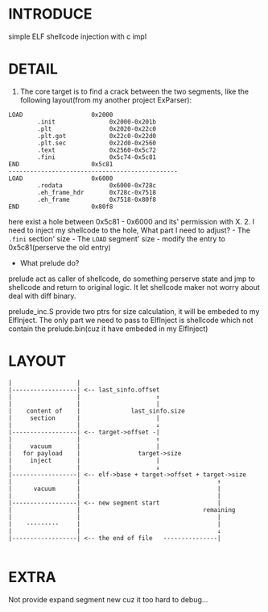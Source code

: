 # INTRODUCE 
simple ELF shellcode injection with c impl

# DETAIL
1. The core target is to find a crack between the two segments, like the following layout(from my another project ExParser):
```shell
LOAD                   0x2000
        .init               0x2000-0x201b
        .plt                0x2020-0x22c0
        .plt.got            0x22c0-0x22d0
        .plt.sec            0x22d0-0x2560
        .text               0x2560-0x5c72
        .fini               0x5c74-0x5c81
END                    0x5c81
-----------------------------------------------
LOAD                   0x6000
        .rodata             0x6000-0x728c
        .eh_frame_hdr       0x728c-0x7518
        .eh_frame           0x7518-0x80f8
END                    0x80f8
```
here exist a hole between 0x5c81 - 0x6000 and its' permission with X.
2. I need to inject my shellcode to the hole, What part I need to adjust?
    - The `.fini` section' size
    - The `LOAD` segment' size
    - modify the entry to 0x5c81(perserve the old entry)

- What prelude do?

prelude act as caller of shellcode, do something perserve state and jmp to shellcode and return to original logic. It let shellcode maker not worry about deal with diff binary.


prelude_inc.S provide two ptrs for size calculation, it will be embeded to my ElfInject. The only part we need to pass to ElfInject is shellcode which not contain the prelude.bin(cuz it 
have embeded in my ElfInject)

# LAYOUT
```shell
|                  |
|------------------| <-- last_sinfo.offset
|                  |                     ↑
|                  |                     |
|    content of    |              last_sinfo.size
|     section      |                     |
|                  |                     ↓
|------------------| <-- target->offset -|
|                  |                     ↑
|     vacuum       |                     |
|   for payload    |                target->size
|     inject       |                     |
|                  |                     ↓
|------------------| <-- elf->base + target->offset + target->size
|                  |                                      ↑
|      vacuum      |                                      |
|                  |                                      |
|------------------| <-- new segment start                |
|                  |                                  remaining
|                  |                                      |
|    ·········     |                                      |
|                  |                                      ↓
|------------------| <-- the end of file   ---------------|


```


# EXTRA

Not provide expand segment new cuz it too hard to debug...